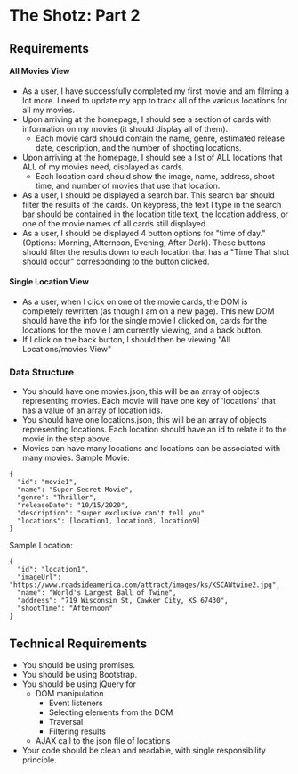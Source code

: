 # The Shotz: Part 2

## Requirements

#### All Movies View
- As a user, I have successfully completed my first movie and am filming a lot more.  I need to update my app to track all of the various locations for all my movies.
- Upon arriving at the homepage, I should see a section of cards with information on my movies (it should display all of them).
  - Each movie card should contain the name, genre, estimated release date, description, and the number of shooting locations.
- Upon arriving at the homepage, I should see a list of ALL locations that ALL of my movies need, displayed as cards.
  - Each location card should show the image, name, address, shoot time, and number of movies that use that location.
- As a user, I should be displayed a search bar. This search bar should filter the results of the cards. On keypress, the text I type in the search bar should be contained in the location title text, the location address, or one of the movie names of all cards still displayed.
- As a user, I should be displayed 4 button options for "time of day." (Options: Morning, Afternoon, Evening, After Dark). These buttons should filter the results down to each location that has a "Time That shot should occur" corresponding to the button clicked.

#### Single Location View
- As a user, when I click on one of the movie cards, the DOM is completely rewritten (as though I am on a new page). This new DOM should have the info for the single movie I clicked on, cards for the locations for the movie I am currently viewing, and a back button.
- If I click on the back button, I should then be viewing "All Locations/movies View"

### Data Structure
- You should have one movies.json, this will be an array of objects representing movies. Each movie will have one key of 'locations' that has a value of an array of location ids.
- You should have one locations.json, this will be an array of objects representing locations. Each location should have an id to relate it to the movie in the step above.
- Movies can have many locations and locations can be associated with many movies.
Sample Movie:

```
{
  "id": "movie1",
  "name": "Super Secret Movie",
  "genre": "Thriller",
  "releaseDate": "10/15/2020",
  "description": "super exclusive can't tell you"
  "locations": [location1, location3, location9]
}

```

Sample Location:
```
{
  "id": "location1",
  "imageUrl": "https://www.roadsideamerica.com/attract/images/ks/KSCAWtwine2.jpg",
  "name": "World's Largest Ball of Twine",
  "address": "719 Wisconsin St, Cawker City, KS 67430",
  "shootTime": "Afternoon"
}
```


## Technical Requirements

- You should be using promises.
- You should be using Bootstrap.
- You should be using jQuery for
  - DOM manipulation
    - Event listeners
    - Selecting elements from the DOM
    - Traversal
    - Filtering results
  - AJAX call to the json file of locations
- Your code should be clean and readable, with single responsibility principle.
